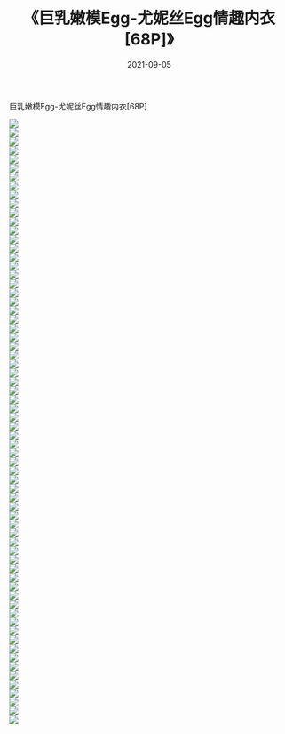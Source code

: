 ﻿---
layout: post
title:  《巨乳嫩模Egg-尤妮丝Egg情趣内衣[68P]》
date:   2021-09-05
img: http://img.660000.xyz/Sharelink/性感/2021/巨乳嫩模Egg-尤妮丝Egg情趣内衣[68P]/000.jpg
categories: [美女, 清纯, 唯美]
---

巨乳嫩模Egg-尤妮丝Egg情趣内衣[68P]

  ![](http://img.660000.xyz/Sharelink/性感/2021/巨乳嫩模Egg-尤妮丝Egg情趣内衣[68P]/001.jpg) <br> ![](http://img.660000.xyz/Sharelink/性感/2021/巨乳嫩模Egg-尤妮丝Egg情趣内衣[68P]/002.jpg) <br> ![](http://img.660000.xyz/Sharelink/性感/2021/巨乳嫩模Egg-尤妮丝Egg情趣内衣[68P]/003.jpg) <br> ![](http://img.660000.xyz/Sharelink/性感/2021/巨乳嫩模Egg-尤妮丝Egg情趣内衣[68P]/004.jpg) <br> ![](http://img.660000.xyz/Sharelink/性感/2021/巨乳嫩模Egg-尤妮丝Egg情趣内衣[68P]/005.jpg) <br> ![](http://img.660000.xyz/Sharelink/性感/2021/巨乳嫩模Egg-尤妮丝Egg情趣内衣[68P]/006.jpg) <br> ![](http://img.660000.xyz/Sharelink/性感/2021/巨乳嫩模Egg-尤妮丝Egg情趣内衣[68P]/007.jpg) <br> ![](http://img.660000.xyz/Sharelink/性感/2021/巨乳嫩模Egg-尤妮丝Egg情趣内衣[68P]/008.jpg) <br> ![](http://img.660000.xyz/Sharelink/性感/2021/巨乳嫩模Egg-尤妮丝Egg情趣内衣[68P]/009.jpg) <br> ![](http://img.660000.xyz/Sharelink/性感/2021/巨乳嫩模Egg-尤妮丝Egg情趣内衣[68P]/010.jpg) <br> ![](http://img.660000.xyz/Sharelink/性感/2021/巨乳嫩模Egg-尤妮丝Egg情趣内衣[68P]/011.jpg) <br> ![](http://img.660000.xyz/Sharelink/性感/2021/巨乳嫩模Egg-尤妮丝Egg情趣内衣[68P]/012.jpg) <br> ![](http://img.660000.xyz/Sharelink/性感/2021/巨乳嫩模Egg-尤妮丝Egg情趣内衣[68P]/013.jpg) <br> ![](http://img.660000.xyz/Sharelink/性感/2021/巨乳嫩模Egg-尤妮丝Egg情趣内衣[68P]/014.jpg) <br> ![](http://img.660000.xyz/Sharelink/性感/2021/巨乳嫩模Egg-尤妮丝Egg情趣内衣[68P]/015.jpg) <br> ![](http://img.660000.xyz/Sharelink/性感/2021/巨乳嫩模Egg-尤妮丝Egg情趣内衣[68P]/016.jpg) <br> ![](http://img.660000.xyz/Sharelink/性感/2021/巨乳嫩模Egg-尤妮丝Egg情趣内衣[68P]/017.jpg) <br> ![](http://img.660000.xyz/Sharelink/性感/2021/巨乳嫩模Egg-尤妮丝Egg情趣内衣[68P]/018.jpg) <br> ![](http://img.660000.xyz/Sharelink/性感/2021/巨乳嫩模Egg-尤妮丝Egg情趣内衣[68P]/019.jpg) <br> ![](http://img.660000.xyz/Sharelink/性感/2021/巨乳嫩模Egg-尤妮丝Egg情趣内衣[68P]/020.jpg) <br> ![](http://img.660000.xyz/Sharelink/性感/2021/巨乳嫩模Egg-尤妮丝Egg情趣内衣[68P]/021.jpg) <br> ![](http://img.660000.xyz/Sharelink/性感/2021/巨乳嫩模Egg-尤妮丝Egg情趣内衣[68P]/022.jpg) <br> ![](http://img.660000.xyz/Sharelink/性感/2021/巨乳嫩模Egg-尤妮丝Egg情趣内衣[68P]/023.jpg) <br> ![](http://img.660000.xyz/Sharelink/性感/2021/巨乳嫩模Egg-尤妮丝Egg情趣内衣[68P]/024.jpg) <br> ![](http://img.660000.xyz/Sharelink/性感/2021/巨乳嫩模Egg-尤妮丝Egg情趣内衣[68P]/025.jpg) <br> ![](http://img.660000.xyz/Sharelink/性感/2021/巨乳嫩模Egg-尤妮丝Egg情趣内衣[68P]/026.jpg) <br> ![](http://img.660000.xyz/Sharelink/性感/2021/巨乳嫩模Egg-尤妮丝Egg情趣内衣[68P]/027.jpg) <br> ![](http://img.660000.xyz/Sharelink/性感/2021/巨乳嫩模Egg-尤妮丝Egg情趣内衣[68P]/028.jpg) <br> ![](http://img.660000.xyz/Sharelink/性感/2021/巨乳嫩模Egg-尤妮丝Egg情趣内衣[68P]/029.jpg) <br> ![](http://img.660000.xyz/Sharelink/性感/2021/巨乳嫩模Egg-尤妮丝Egg情趣内衣[68P]/030.jpg) <br> ![](http://img.660000.xyz/Sharelink/性感/2021/巨乳嫩模Egg-尤妮丝Egg情趣内衣[68P]/031.jpg) <br> ![](http://img.660000.xyz/Sharelink/性感/2021/巨乳嫩模Egg-尤妮丝Egg情趣内衣[68P]/032.jpg) <br> ![](http://img.660000.xyz/Sharelink/性感/2021/巨乳嫩模Egg-尤妮丝Egg情趣内衣[68P]/033.jpg) <br> ![](http://img.660000.xyz/Sharelink/性感/2021/巨乳嫩模Egg-尤妮丝Egg情趣内衣[68P]/034.jpg) <br> ![](http://img.660000.xyz/Sharelink/性感/2021/巨乳嫩模Egg-尤妮丝Egg情趣内衣[68P]/035.jpg) <br> ![](http://img.660000.xyz/Sharelink/性感/2021/巨乳嫩模Egg-尤妮丝Egg情趣内衣[68P]/036.jpg) <br> ![](http://img.660000.xyz/Sharelink/性感/2021/巨乳嫩模Egg-尤妮丝Egg情趣内衣[68P]/037.jpg) <br> ![](http://img.660000.xyz/Sharelink/性感/2021/巨乳嫩模Egg-尤妮丝Egg情趣内衣[68P]/038.jpg) <br> ![](http://img.660000.xyz/Sharelink/性感/2021/巨乳嫩模Egg-尤妮丝Egg情趣内衣[68P]/039.jpg) <br> ![](http://img.660000.xyz/Sharelink/性感/2021/巨乳嫩模Egg-尤妮丝Egg情趣内衣[68P]/040.jpg) <br> ![](http://img.660000.xyz/Sharelink/性感/2021/巨乳嫩模Egg-尤妮丝Egg情趣内衣[68P]/041.jpg) <br> ![](http://img.660000.xyz/Sharelink/性感/2021/巨乳嫩模Egg-尤妮丝Egg情趣内衣[68P]/042.jpg) <br> ![](http://img.660000.xyz/Sharelink/性感/2021/巨乳嫩模Egg-尤妮丝Egg情趣内衣[68P]/043.jpg) <br> ![](http://img.660000.xyz/Sharelink/性感/2021/巨乳嫩模Egg-尤妮丝Egg情趣内衣[68P]/044.jpg) <br> ![](http://img.660000.xyz/Sharelink/性感/2021/巨乳嫩模Egg-尤妮丝Egg情趣内衣[68P]/045.jpg) <br> ![](http://img.660000.xyz/Sharelink/性感/2021/巨乳嫩模Egg-尤妮丝Egg情趣内衣[68P]/046.jpg) <br> ![](http://img.660000.xyz/Sharelink/性感/2021/巨乳嫩模Egg-尤妮丝Egg情趣内衣[68P]/047.jpg) <br> ![](http://img.660000.xyz/Sharelink/性感/2021/巨乳嫩模Egg-尤妮丝Egg情趣内衣[68P]/048.jpg) <br> ![](http://img.660000.xyz/Sharelink/性感/2021/巨乳嫩模Egg-尤妮丝Egg情趣内衣[68P]/049.jpg) <br> ![](http://img.660000.xyz/Sharelink/性感/2021/巨乳嫩模Egg-尤妮丝Egg情趣内衣[68P]/050.jpg) <br> ![](http://img.660000.xyz/Sharelink/性感/2021/巨乳嫩模Egg-尤妮丝Egg情趣内衣[68P]/051.jpg) <br> ![](http://img.660000.xyz/Sharelink/性感/2021/巨乳嫩模Egg-尤妮丝Egg情趣内衣[68P]/052.jpg) <br> ![](http://img.660000.xyz/Sharelink/性感/2021/巨乳嫩模Egg-尤妮丝Egg情趣内衣[68P]/053.jpg) <br> ![](http://img.660000.xyz/Sharelink/性感/2021/巨乳嫩模Egg-尤妮丝Egg情趣内衣[68P]/054.jpg) <br> ![](http://img.660000.xyz/Sharelink/性感/2021/巨乳嫩模Egg-尤妮丝Egg情趣内衣[68P]/055.jpg) <br> ![](http://img.660000.xyz/Sharelink/性感/2021/巨乳嫩模Egg-尤妮丝Egg情趣内衣[68P]/056.jpg) <br> ![](http://img.660000.xyz/Sharelink/性感/2021/巨乳嫩模Egg-尤妮丝Egg情趣内衣[68P]/057.jpg) <br> ![](http://img.660000.xyz/Sharelink/性感/2021/巨乳嫩模Egg-尤妮丝Egg情趣内衣[68P]/058.jpg) <br> ![](http://img.660000.xyz/Sharelink/性感/2021/巨乳嫩模Egg-尤妮丝Egg情趣内衣[68P]/059.jpg) <br> ![](http://img.660000.xyz/Sharelink/性感/2021/巨乳嫩模Egg-尤妮丝Egg情趣内衣[68P]/060.jpg) <br> ![](http://img.660000.xyz/Sharelink/性感/2021/巨乳嫩模Egg-尤妮丝Egg情趣内衣[68P]/061.jpg) <br> ![](http://img.660000.xyz/Sharelink/性感/2021/巨乳嫩模Egg-尤妮丝Egg情趣内衣[68P]/062.jpg) <br> ![](http://img.660000.xyz/Sharelink/性感/2021/巨乳嫩模Egg-尤妮丝Egg情趣内衣[68P]/063.jpg) <br> ![](http://img.660000.xyz/Sharelink/性感/2021/巨乳嫩模Egg-尤妮丝Egg情趣内衣[68P]/064.jpg) <br> ![](http://img.660000.xyz/Sharelink/性感/2021/巨乳嫩模Egg-尤妮丝Egg情趣内衣[68P]/065.jpg) <br> ![](http://img.660000.xyz/Sharelink/性感/2021/巨乳嫩模Egg-尤妮丝Egg情趣内衣[68P]/066.jpg) <br> ![](http://img.660000.xyz/Sharelink/性感/2021/巨乳嫩模Egg-尤妮丝Egg情趣内衣[68P]/067.jpg) <br> ![](http://img.660000.xyz/Sharelink/性感/2021/巨乳嫩模Egg-尤妮丝Egg情趣内衣[68P]/068.jpg) <br>